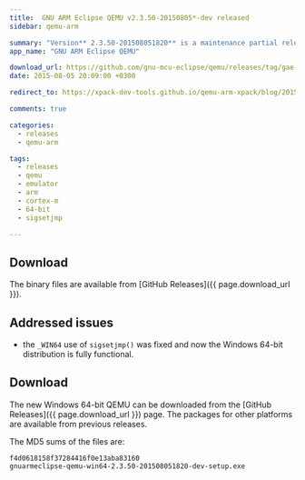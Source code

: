 ```yaml
---
title:  GNU ARM Eclipse QEMU v2.3.50-20150805*-dev released
sidebar: qemu-arm

summary: "Version** 2.3.50-201508051820** is a maintenance partial release, adding support for Windows 64-bit."
app_name: "GNU ARM Eclipse QEMU"

download_url: https://github.com/gnu-mcu-eclipse/qemu/releases/tag/gae-2.3.50-20150805/
date: 2015-08-05 20:09:00 +0300

redirect_to: https://xpack-dev-tools.github.io/qemu-arm-xpack/blog/2015/08/05/qemu-v2-3-50-20150805-released/

comments: true

categories:
  - releases
  - qemu-arm

tags:
  - releases
  - qemu
  - emulator
  - arm
  - cortex-m
  - 64-bit
  - sigsetjmp

---
```


## Download

The binary files are available from [GitHub Releases]({{ page.download_url }}).

## Addressed issues

* the `_WIN64` use of `sigsetjmp()` was fixed and now the Windows 64-bit distribution is fully functional.

## Download

The new Windows 64-bit QEMU can be downloaded from the [GitHub Releases]({{ page.download_url }}) page. The packages for other platforms are available from previous releases.

The MD5 sums of the files are:

	f4d0618158f37284416f0e13aba83160
	gnuarmeclipse-qemu-win64-2.3.50-201508051820-dev-setup.exe
